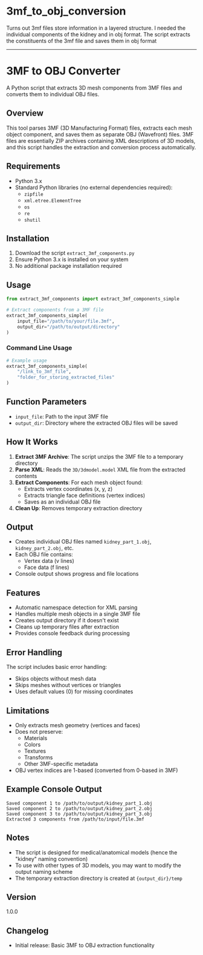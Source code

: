# 3mf_to_obj_conversion
Turns out 3mf files store information in a layered structure. I needed the individual components of the kidney and in obj format. The script extracts the constituents of the 3mf file and saves them in obj format



----------------------------------------------------------------------------------------------------------------------------------------------------------
# 3MF to OBJ Converter

A Python script that extracts 3D mesh components from 3MF files and converts them to individual OBJ files.

## Overview

This tool parses 3MF (3D Manufacturing Format) files, extracts each mesh object component, and saves them as separate OBJ (Wavefront) files. 3MF files are essentially ZIP archives containing XML descriptions of 3D models, and this script handles the extraction and conversion process automatically.

## Requirements

- Python 3.x
- Standard Python libraries (no external dependencies required):
  - `zipfile`
  - `xml.etree.ElementTree`
  - `os`
  - `re`
  - `shutil`

## Installation

1. Download the script `extract_3mf_components.py`
2. Ensure Python 3.x is installed on your system
3. No additional package installation required

## Usage

```python
from extract_3mf_components import extract_3mf_components_simple

# Extract components from a 3MF file
extract_3mf_components_simple(
    input_file="/path/to/your/file.3mf",
    output_dir="/path/to/output/directory"
)
```

### Command Line Usage

```python
# Example usage
extract_3mf_components_simple(
    "/link_to_3mf_file", 
    "folder_for_storing_extracted_files"
)
```

## Function Parameters

- `input_file`: Path to the input 3MF file
- `output_dir`: Directory where the extracted OBJ files will be saved

## How It Works

1. **Extract 3MF Archive**: The script unzips the 3MF file to a temporary directory
2. **Parse XML**: Reads the `3D/3dmodel.model` XML file from the extracted contents
3. **Extract Components**: For each mesh object found:
   - Extracts vertex coordinates (x, y, z)
   - Extracts triangle face definitions (vertex indices)
   - Saves as an individual OBJ file
4. **Clean Up**: Removes temporary extraction directory

## Output

- Creates individual OBJ files named `kidney_part_1.obj`, `kidney_part_2.obj`, etc.
- Each OBJ file contains:
  - Vertex data (v lines)
  - Face data (f lines)
- Console output shows progress and file locations

## Features

- Automatic namespace detection for XML parsing
- Handles multiple mesh objects in a single 3MF file
- Creates output directory if it doesn't exist
- Cleans up temporary files after extraction
- Provides console feedback during processing

## Error Handling

The script includes basic error handling:
- Skips objects without mesh data
- Skips meshes without vertices or triangles
- Uses default values (0) for missing coordinates

## Limitations

- Only extracts mesh geometry (vertices and faces)
- Does not preserve:
  - Materials
  - Colors
  - Textures
  - Transforms
  - Other 3MF-specific metadata
- OBJ vertex indices are 1-based (converted from 0-based in 3MF)

## Example Console Output

```
Saved component 1 to /path/to/output/kidney_part_1.obj
Saved component 2 to /path/to/output/kidney_part_2.obj
Saved component 3 to /path/to/output/kidney_part_3.obj
Extracted 3 components from /path/to/input/file.3mf
```

## Notes

- The script is designed for medical/anatomical models (hence the "kidney" naming convention)
- To use with other types of 3D models, you may want to modify the output naming scheme
- The temporary extraction directory is created at `{output_dir}/temp`





## Version

1.0.0

## Changelog

- Initial release: Basic 3MF to OBJ extraction functionality